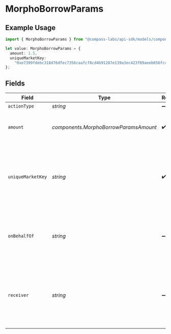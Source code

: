 # MorphoBorrowParams

## Example Usage

```typescript
import { MorphoBorrowParams } from "@compass-labs/api-sdk/models/components";

let value: MorphoBorrowParams = {
  amount: 1.5,
  uniqueMarketKey:
    "0xe7399fdebc318d76dfec7356caafcf8cd4b91287e139a3ec423f09aeeb656fc4",
};
```

## Fields

| Field                                                                                            | Type                                                                                             | Required                                                                                         | Description                                                                                      | Example                                                                                          |
| ------------------------------------------------------------------------------------------------ | ------------------------------------------------------------------------------------------------ | ------------------------------------------------------------------------------------------------ | ------------------------------------------------------------------------------------------------ | ------------------------------------------------------------------------------------------------ |
| `actionType`                                                                                     | *string*                                                                                         | :heavy_minus_sign:                                                                               | N/A                                                                                              |                                                                                                  |
| `amount`                                                                                         | *components.MorphoBorrowParamsAmount*                                                            | :heavy_check_mark:                                                                               | Amount of the token to borrow from the market.                                                   | 1.5                                                                                              |
| `uniqueMarketKey`                                                                                | *string*                                                                                         | :heavy_check_mark:                                                                               | The key that uniquely identifies the market. This can be found using the 'Get Markets' endpoint. | 0xe7399fdebc318d76dfec7356caafcf8cd4b91287e139a3ec423f09aeeb656fc4                               |
| `onBehalfOf`                                                                                     | *string*                                                                                         | :heavy_minus_sign:                                                                               | The address where the collateral is borrowed against. Defaults to sender.                        |                                                                                                  |
| `receiver`                                                                                       | *string*                                                                                         | :heavy_minus_sign:                                                                               | The address of the receiver of the tokens borrowed. Defaults to the transaction sender.          |                                                                                                  |
